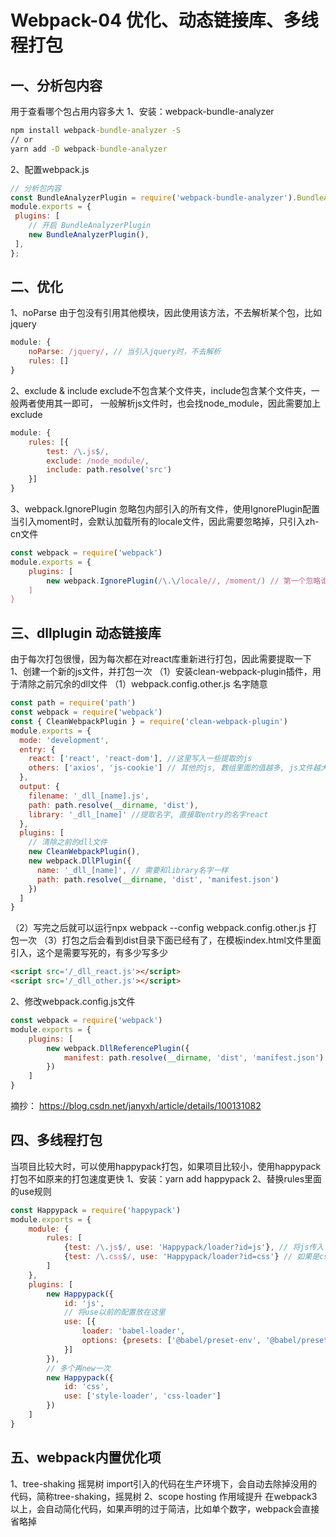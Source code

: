# Webpack-04  优化、动态链接库、多线程打包
## 一、分析包内容
用于查看哪个包占用内容多大
1、安装：webpack-bundle-analyzer
```cmd
npm install webpack-bundle-analyzer -S
// or
yarn add -D webpack-bundle-analyzer
```
2、配置webpack.js
```js
// 分析包内容 
const BundleAnalyzerPlugin = require('webpack-bundle-analyzer').BundleAnalyzerPlugin; 
module.exports = {
 plugins: [ 
    // 开启 BundleAnalyzerPlugin 
    new BundleAnalyzerPlugin(), 
 ], 
};
```
## 二、优化
1、noParse
由于包没有引用其他模块，因此使用该方法，不去解析某个包，比如jquery
```js
module: {
    noParse: /jquery/, // 当引入jquery时，不去解析
    rules: []
}
```
2、exclude &  include
exclude不包含某个文件夹，include包含某个文件夹，一般两者使用其一即可，
一般解析js文件时，也会找node_module，因此需要加上exclude
```js
module: {
    rules: [{
        test: /\.js$/,
        exclude: /node_module/,
        include: path.resolve('src')
    }]
}
```
3、webpack.IgnorePlugin
忽略包内部引入的所有文件，使用IgnorePlugin配置
当引入moment时，会默认加载所有的locale文件，因此需要忽略掉，只引入zh-cn文件
```js
const webpack = require('webpack')
module.exports = {
    plugins: [
        new webpack.IgnorePlugin(/\.\/locale//, /moment/) // 第一个忽略谁, 第二个引入什么的时候
    ]
}
```

## 三、dllplugin 动态链接库
由于每次打包很慢，因为每次都在对react库重新进行打包，因此需要提取一下
1、创建一个新的js文件，并打包一次
（1）安装clean-webpack-plugin插件，用于清除之前冗余的dll文件
（1）webpack.config.other.js     名字随意
```js
const path = require('path')
const webpack = require('webpack')
const { CleanWebpackPlugin } = require('clean-webpack-plugin')
module.exports = {
  mode: 'development',
  entry: {
    react: ['react', 'react-dom'], //这里写入一些提取的js
    others: ['axios', 'js-cookie'] // 其他的js, 数组里面的值越多, js文件越大, 如果太多可以分开写, 再单独写一个文件
  },
  output: {
    filename: '_dll_[name].js',
    path: path.resolve(__dirname, 'dist'),
    library: '_dll_[name]' //提取名字, 直接取entry的名字react
  },
  plugins: [
    // 清除之前的dll文件
    new CleanWebpackPlugin(),
    new webpack.DllPlugin({
      name: '_dll_[name]', // 需要和library名字一样
      path: path.resolve(__dirname, 'dist', 'manifest.json')
    })
  ]
}
```
（2）写完之后就可以运行npx webpack --config webpack.config.other.js     打包一次
（3）打包之后会看到dist目录下面已经有了，在模板index.html文件里面引入，这个是需要写死的，有多少写多少
```html
<script src='/_dll_react.js'></script>
<script src='/_dll_other.js'></script>
```
2、修改webpack.config.js文件
```js
const webpack = require('webpack')
module.exports = {
    plugins: [
        new webpack.DllReferencePlugin({
            manifest: path.resolve(__dirname, 'dist', 'manifest.json')
        })
    ]
}
```
摘抄： https://blog.csdn.net/janyxh/article/details/100131082


## 四、多线程打包
当项目比较大时，可以使用happypack打包，如果项目比较小，使用happypack打包不如原来的打包速度更快
1、安装：yarn add happypack
2、替换rules里面的use规则
```js
const Happypack = require('happypack')
module.exports = {
    module: {
        rules: [
            {test: /\.js$/, use: 'Happypack/loader?id=js'}, // 将js传入
            {test: /\.css$/, use: 'Happypack/loader?id=css'} // 如果是css打包
        ]
    },
    plugins: [
        new Happypack({
            id: 'js',
            // 将use以前的配置放在这里
            use: [{
                loader: 'babel-loader',
                options: {presets: ['@babel/preset-env', '@babel/preset-react']}
            }]
        }),
        // 多个再new一次
        new Happypack({
            id: 'css',
            use: ['style-loader', 'css-loader']
        })
    ]
}
```

## 五、webpack内置优化项
1、tree-shaking   摇晃树
import引入的代码在生产环境下，会自动去除掉没用的代码，简称tree-shaking，摇晃树
2、scope hosting   作用域提升
在webpack3以上，会自动简化代码，如果声明的过于简洁，比如单个数字，webpack会直接省略掉




